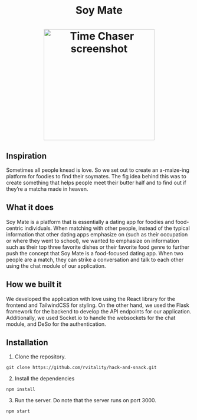 
<h1 align="center">
    Soy Mate
    <br><br>
    <img alt="Time Chaser screenshot" height="300" src="https://github.com/rvitality/hack-and-snack/blob/main/soymate.png5y?raw=true">
</h1>



## Inspiration
Sometimes all people knead is love.  So we set out to create an a-maize-ing platform for foodies to find their soymates. The fig idea behind this was to create something that helps people meet their butter half and to find out if they’re a matcha made in heaven.

## What it does
Soy Mate is a platform that is essentially a dating app for foodies and food-centric individuals.
When matching with other people, instead of the typical information that other dating apps emphasize on (such as their occupation or where they went to school), we wanted to emphasize on information such as their top three favorite dishes or their favorite food genre to further push the concept that Soy Mate is a food-focused dating app. When two people are a match, they can strike a conversation and talk to each other using the chat module of our application.


## How we built it
We developed the application with love using the React library for the frontend and TailwindCSS for styling. On the other hand, we used the Flask framework for the backend to develop the API endpoints for our application. Additionally, we used Socket.io to handle the websockets for the chat module, and DeSo for the authentication.


## Installation

1. Clone the repository.

```
git clone https://github.com/rvitality/hack-and-snack.git
```

2. Install the dependencies

```
npm install
```

3. Run the server. Do note that the server runs on port 3000.

```
npm start
```
